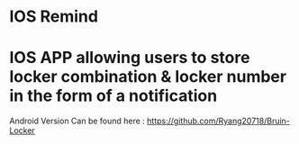 IOS Remind
=============

IOS APP allowing users to store locker combination & locker number in the form of a notification                             
=============

Android Version Can be found here : https://github.com/Ryang20718/Bruin-Locker
